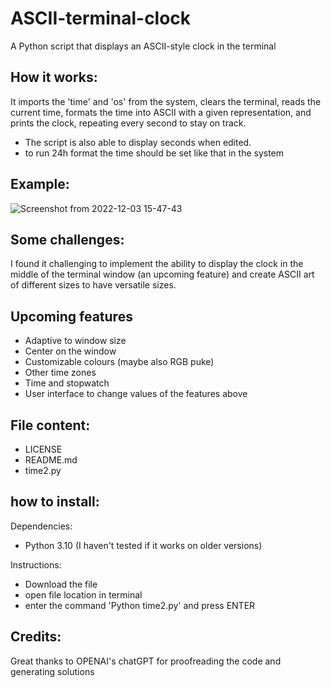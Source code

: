 # ASCII-terminal-clock
A Python script that displays an ASCII-style clock in the terminal

## How it works:
It imports the 'time' and 'os' from the system, clears the terminal, reads the current time, formats the time into ASCII with a given representation, and prints the clock, repeating every second to stay on track. 
- The script is also able to display seconds when edited. 
- to run 24h format the time should be set like that in the system

## Example:
![Screenshot from 2022-12-03 15-47-43](https://user-images.githubusercontent.com/79337611/205461513-df229965-a757-4745-bc54-78250fbef06b.png)

## Some challenges:
I found it challenging to implement the ability to display the clock in the middle of the terminal window (an upcoming feature) and create ASCII art of different sizes to have versatile sizes.

## Upcoming features
- Adaptive to window size
- Center on the window 
- Customizable colours (maybe also RGB puke)
- Other time zones
- Time and stopwatch
- User interface to change values of the features above

## File content:
- LICENSE
- README.md
- time2.py 

## how to install:
Dependencies:
- Python 3.10 (I haven't tested if it works on older versions)

Instructions:
- Download the file
- open file location in terminal
- enter the command 'Python time2.py' and press ENTER

## Credits:
Great thanks to OPENAI's chatGPT for proofreading the code and generating solutions
